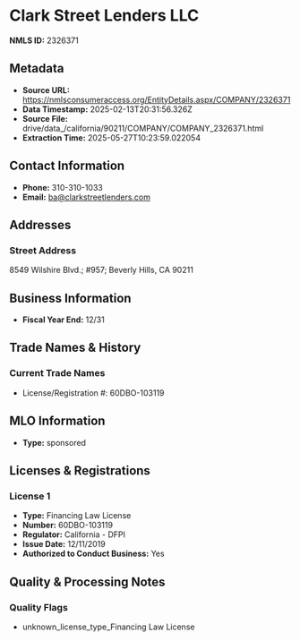 # Clark Street Lenders LLC

**NMLS ID:** 2326371

## Metadata
- **Source URL:** https://nmlsconsumeraccess.org/EntityDetails.aspx/COMPANY/2326371
- **Data Timestamp:** 2025-02-13T20:31:56.326Z
- **Source File:** drive/data_/california/90211/COMPANY/COMPANY_2326371.html
- **Extraction Time:** 2025-05-27T10:23:59.022054

## Contact Information
- **Phone:** 310-310-1033
- **Email:** ba@clarkstreetlenders.com

## Addresses
### Street Address
8549 Wilshire Blvd.; #957; Beverly Hills, CA 90211

## Business Information
- **Fiscal Year End:** 12/31

## Trade Names & History
### Current Trade Names
- License/Registration #: 60DBO-103119

## MLO Information
- **Type:** sponsored

## Licenses & Registrations

### License 1
- **Type:** Financing Law License
- **Number:** 60DBO-103119
- **Regulator:** California - DFPI
- **Issue Date:** 12/11/2019
- **Authorized to Conduct Business:** Yes

## Quality & Processing Notes
### Quality Flags
- unknown_license_type_Financing Law License
